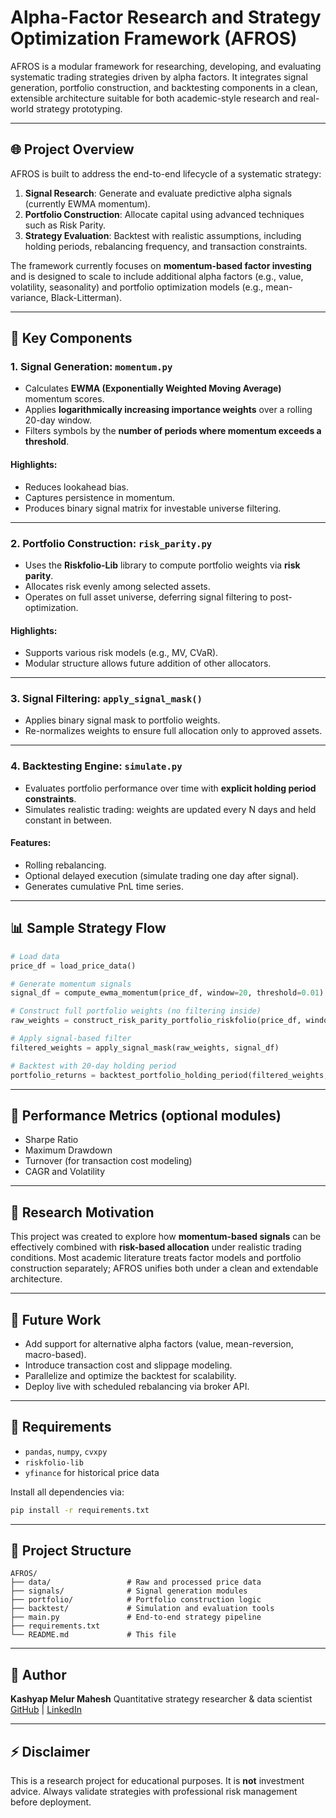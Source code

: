 # Alpha-Factor Research and Strategy Optimization Framework (AFROS)

AFROS is a modular framework for researching, developing, and evaluating systematic trading strategies driven by alpha factors. It integrates signal generation, portfolio construction, and backtesting components in a clean, extensible architecture suitable for both academic-style research and real-world strategy prototyping.

---

## 🌐 Project Overview

AFROS is built to address the end-to-end lifecycle of a systematic strategy:

1. **Signal Research**: Generate and evaluate predictive alpha signals (currently EWMA momentum).
2. **Portfolio Construction**: Allocate capital using advanced techniques such as Risk Parity.
3. **Strategy Evaluation**: Backtest with realistic assumptions, including holding periods, rebalancing frequency, and transaction constraints.

The framework currently focuses on **momentum-based factor investing** and is designed to scale to include additional alpha factors (e.g., value, volatility, seasonality) and portfolio optimization models (e.g., mean-variance, Black-Litterman).

---

## 🔧 Key Components

### 1. Signal Generation: `momentum.py`

* Calculates **EWMA (Exponentially Weighted Moving Average)** momentum scores.
* Applies **logarithmically increasing importance weights** over a rolling 20-day window.
* Filters symbols by the **number of periods where momentum exceeds a threshold**.

#### Highlights:

* Reduces lookahead bias.
* Captures persistence in momentum.
* Produces binary signal matrix for investable universe filtering.

---

### 2. Portfolio Construction: `risk_parity.py`

* Uses the **Riskfolio-Lib** library to compute portfolio weights via **risk parity**.
* Allocates risk evenly among selected assets.
* Operates on full asset universe, deferring signal filtering to post-optimization.

#### Highlights:

* Supports various risk models (e.g., MV, CVaR).
* Modular structure allows future addition of other allocators.

---

### 3. Signal Filtering: `apply_signal_mask()`

* Applies binary signal mask to portfolio weights.
* Re-normalizes weights to ensure full allocation only to approved assets.

---

### 4. Backtesting Engine: `simulate.py`

* Evaluates portfolio performance over time with **explicit holding period constraints**.
* Simulates realistic trading: weights are updated every N days and held constant in between.

#### Features:

* Rolling rebalancing.
* Optional delayed execution (simulate trading one day after signal).
* Generates cumulative PnL time series.

---

## 📊 Sample Strategy Flow

```python
# Load data
price_df = load_price_data()

# Generate momentum signals
signal_df = compute_ewma_momentum(price_df, window=20, threshold=0.01)

# Construct full portfolio weights (no filtering inside)
raw_weights = construct_risk_parity_portfolio_riskfolio(price_df, window=60)

# Apply signal-based filter
filtered_weights = apply_signal_mask(raw_weights, signal_df)

# Backtest with 20-day holding period
portfolio_returns = backtest_portfolio_holding_period(filtered_weights, price_df, holding_period=20)
```

---

## 🎯 Performance Metrics (optional modules)

* Sharpe Ratio
* Maximum Drawdown
* Turnover (for transaction cost modeling)
* CAGR and Volatility

---

## 🔬 Research Motivation

This project was created to explore how **momentum-based signals** can be effectively combined with **risk-based allocation** under realistic trading conditions. Most academic literature treats factor models and portfolio construction separately; AFROS unifies both under a clean and extendable architecture.

---

## 🚀 Future Work

* Add support for alternative alpha factors (value, mean-reversion, macro-based).
* Introduce transaction cost and slippage modeling.
* Parallelize and optimize the backtest for scalability.
* Deploy live with scheduled rebalancing via broker API.

---

## 📄 Requirements

* `pandas`, `numpy`, `cvxpy`
* `riskfolio-lib`
* `yfinance` for historical price data

Install all dependencies via:

```bash
pip install -r requirements.txt
```

---

## 📁 Project Structure

```
AFROS/
├── data/                 # Raw and processed price data
├── signals/              # Signal generation modules
├── portfolio/            # Portfolio construction logic
├── backtest/             # Simulation and evaluation tools
├── main.py               # End-to-end strategy pipeline
├── requirements.txt
└── README.md             # This file
```

---

## 🌟 Author

**Kashyap Melur Mahesh**
Quantitative strategy researcher & data scientist
[GitHub](https://github.com/kashyap333) | [LinkedIn](https://linkedin.com/in/kashyapmelur)

---

## ⚡ Disclaimer

This is a research project for educational purposes. It is **not** investment advice. Always validate strategies with professional risk management before deployment.
